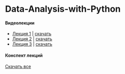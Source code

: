 # Data-Analysis-with-Python

#### Видеолекции

- [Лекция 1](https://www.youtube.com/watch?v=kxjr9OcxvlM) | [скачать](https://drive.google.com/uc?export=download&id=1mPiA-54cbB4KLe-ReMXByzMhtC4oqHF6)
- [Лекция 2](https://www.youtube.com/watch?v=JjRo5O7x6yM) | [скачать](https://drive.google.com/uc?export=download&id=1RsVGI1TJyBlQ-uYp7hl7wCyFkzYjWNu2)
- [Лекция 3](https://www.youtube.com/watch?v=0rQvXvyv8sQ) | [скачать](https://drive.google.com/uc?export=download&id=1jduRq-nzEGo7cDe2DdDbs5olADKgEaT-)

#### Конспект лекций

[Скачать все](https://drive.google.com/uc?export=download&id=19dJz4YzuLa5zRF4X4SBUrfw-pO-gFC_e)
